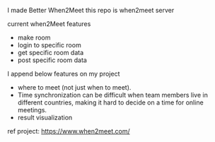 I made Better When2Meet
this repo is when2meet server

current when2Meet features
- make room
- login to specific room
- get specific room data
- post specific room data

I append below features on my project
- where to meet (not just when to meet).
- Time synchronization can be difficult when team members live in different countries, making it hard to decide on a time for online meetings.
- result visualization


ref project: https://www.when2meet.com/

